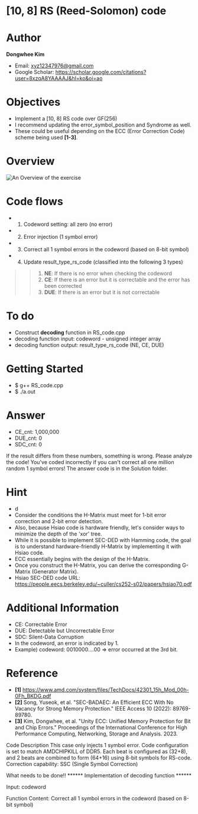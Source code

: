 # [10, 8] RS (Reed-Solomon) code

# Author

**Dongwhee Kim** 
- Email: xyz12347976@gmail.com
- Google Scholar: https://scholar.google.com/citations?user=8xzqA8YAAAAJ&hl=ko&oi=ao

# Objectives
- Implement a [10, 8] RS code over GF(256)
- I recommend updating the error_symbol_position and Syndrome as well.
- These could be useful depending on the ECC (Error Correction Code) scheme being used **[1-3]**.

# Overview
![An Overview of the exercise](https://github.com/xyz123479/ECC-exercise/blob/main/01_Basic/02_72_64_Hsiao_code/%5B72%2C%2064%5D%20Hsiao%20code.png)

# Code flows
- 1. Codeword setting: all zero (no error)
- 2. Error injection (1 symbol error)
- 3. Correct all 1 symbol errors in the codeword (based on 8-bit symbol)
- 4. Update result_type_rs_code (classified into the following 3 types)
>> 1. **NE**: If there is no error when checking the codeword
>> 2. **CE**: If there is an error but it is correctable and the error has been corrected
>> 3. **DUE**: If there is an error but it is not correctable

# To do
- Construct **decoding** function in RS_code.cpp
- decoding function input: codeword - unsigned integer array
- decoding function output: result_type_rs_code (NE, CE, DUE)

# Getting Started
- $ g++ RS_code.cpp
- $ ./a.out

# Answer
- CE_cnt: 1,000,000
- DUE_cnt: 0
- SDC_cnt: 0

If the result differs from these numbers, something is wrong. Please analyze the code!
You've coded incorrectly if you can't correct all one million random 1 symbol errors!
The answer code is in the Solution folder.

# Hint
- d
- Consider the conditions the H-Matrix must meet for 1-bit error correction and 2-bit error detection.
- Also, because Hsiao code is hardware friendly, let's consider ways to minimize the depth of the 'xor' tree.
- While it is possible to implement SEC-DED with Hamming code, the goal is to understand hardware-friendly H-Matrix by implementing it with Hsiao code.
- ECC essentially begins with the design of the H-Matrix.
- Once you construct the H-Matrix, you can derive the corresponding G-Matrix (Generator Matrix).
- Hsiao SEC-DED code URL: https://people.eecs.berkeley.edu/~culler/cs252-s02/papers/hsiao70.pdf

# Additional Information
- CE: Correctable Error
- DUE: Detectable but Uncorrectable Error
- SDC: Silent-Data Corruption
- In the codeword, an error is indicated by 1.
- Example) codeword: 0010000....00 => error occurred at the 3rd bit.

# Reference
- **[1]** https://www.amd.com/system/files/TechDocs/42301_15h_Mod_00h-0Fh_BKDG.pdf
- **[2]** Song, Yuseok, et al. "SEC-BADAEC: An Efficient ECC With No Vacancy for Strong Memory Protection." IEEE Access 10 (2022): 89769-89780.
- **[3]** Kim, Dongwhee, et al. "Unity ECC: Unified Memory Protection for Bit and Chip Errors." Proceedings of the International Conference for High Performance Computing, Networking, Storage and Analysis. 2023.


Code Description
This case only injects 1 symbol error.
Code configuration is set to match AMDCHIPKILL of DDR5. Each beat is configured as (32+8), and 2 beats are combined to form (64+16) using 8-bit symbols for RS-code.
Correction capability: SSC (Single Symbol Correction)

What needs to be done!!
****** Implementation of decoding function ******

Input: codeword

Function Content: Correct all 1 symbol errors in the codeword (based on 8-bit symbol)
